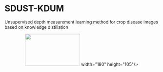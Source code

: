 # SDUST-KDUM
Unsupervised depth measurement learning method for crop disease images based on knowledge distillation
<div align=center>
<img src="[https://github.com/tuqi123/SDUST-KDUM/KDUM.png](https://github.com/tuqi123/SDUST-KDUM/blob/master/KDUM.png)" width="180" height="105"> width="180" height="105"/>
</div>
